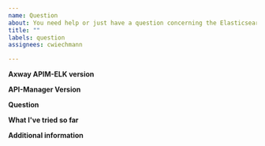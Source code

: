 ```yaml
---
name: Question
about: You need help or just have a question concerning the Elasticsearch based solution
title: ""
labels: question
assignees: cwiechmann

---
```


**Axway APIM-ELK version**


**API-Manager Version**


**Question**


**What I've tried so far**


**Additional information**
